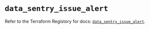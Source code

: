 # `data_sentry_issue_alert`

Refer to the Terraform Registory for docs: [`data_sentry_issue_alert`](https://registry.terraform.io/providers/jianyuan/sentry/0.12.3/docs/data-sources/issue_alert).
